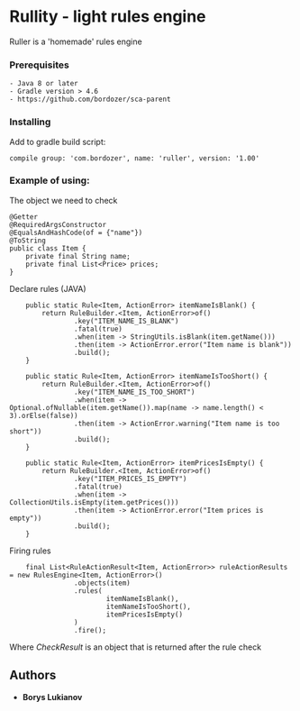 # Rullity - light rules engine

Ruller is a 'homemade' rules engine  

### Prerequisites

```
- Java 8 or later
- Gradle version > 4.6
- https://github.com/bordozer/sca-parent
```

### Installing

Add to gradle build script:

```
compile group: 'com.bordozer', name: 'ruller', version: '1.00'
```

### Example of using:

The object we need to check

```
@Getter
@RequiredArgsConstructor
@EqualsAndHashCode(of = {"name"})
@ToString
public class Item {
    private final String name;
    private final List<Price> prices;
}
```
Declare rules (JAVA)
```
    public static Rule<Item, ActionError> itemNameIsBlank() {
        return RuleBuilder.<Item, ActionError>of()
                .key("ITEM_NAME_IS_BLANK")
                .fatal(true)
                .when(item -> StringUtils.isBlank(item.getName()))
                .then(item -> ActionError.error("Item name is blank"))
                .build();
    }

    public static Rule<Item, ActionError> itemNameIsTooShort() {
        return RuleBuilder.<Item, ActionError>of()
                .key("ITEM_NAME_IS_TOO_SHORT")
                .when(item -> Optional.ofNullable(item.getName()).map(name -> name.length() < 3).orElse(false))
                .then(item -> ActionError.warning("Item name is too short"))
                .build();
    }

    public static Rule<Item, ActionError> itemPricesIsEmpty() {
        return RuleBuilder.<Item, ActionError>of()
                .key("ITEM_PRICES_IS_EMPTY")
                .fatal(true)
                .when(item -> CollectionUtils.isEmpty(item.getPrices()))
                .then(item -> ActionError.error("Item prices is empty"))
                .build();
    }
```
Firing rules

```
    final List<RuleActionResult<Item, ActionError>> ruleActionResults = new RulesEngine<Item, ActionError>()
                .objects(item)
                .rules(
                        itemNameIsBlank(),
                        itemNameIsTooShort(),
                        itemPricesIsEmpty()
                )
                .fire();
```

Where *CheckResult* is an object that is returned after the rule check

## Authors

* **Borys Lukianov**

